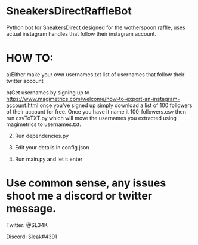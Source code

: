 # SneakersDirectRaffleBot
Python bot for SneakersDirect designed for the wotherspoon raffle, uses actual instagram handles that follow their instagram account.

# HOW TO:

  a)Either make your own usernames.txt list of usernames that follow their twitter account
  
  b)Get usernames by signing up to https://www.magimetrics.com/welcome/how-to-export-an-instagram-account.html once you've signed up simply download a list of 100 followers of their account for free. Once you have it name it 100_followers.csv then run csvToTXT.py which will move the usernames you extracted using magimetrics to usernames.txt.
  
2) Run dependencies.py

3) Edit your details in config.json

4) Run main.py and let it enter

# Use common sense, any issues shoot me a discord or twitter message.

Twitter: @SL34K

Discord: Sleak#4391
